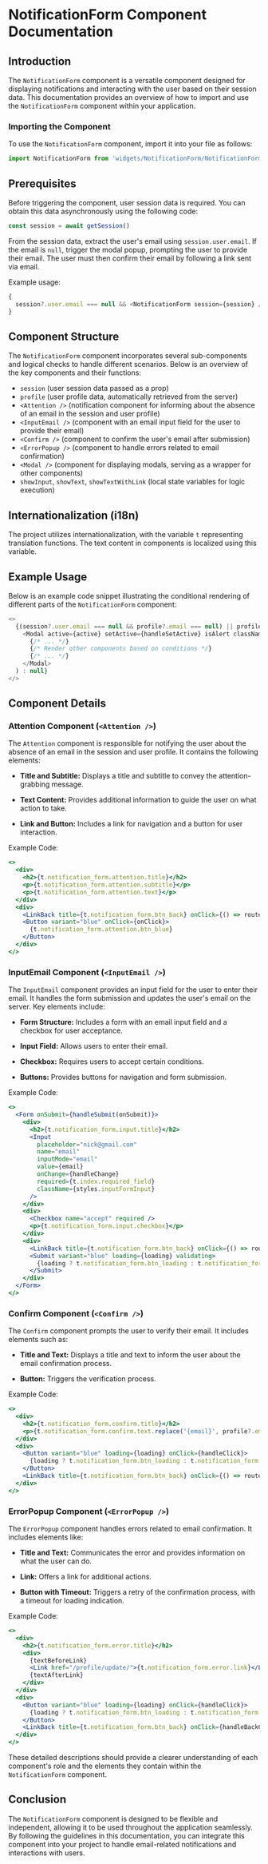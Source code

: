# NotificationForm Component Documentation

## Introduction

The `NotificationForm` component is a versatile component designed for displaying notifications and interacting with the user based on their session data. This documentation provides an overview of how to import and use the `NotificationForm` component within your application.

### Importing the Component

To use the `NotificationForm` component, import it into your file as follows:

```javascript
import NotificationForm from 'widgets/NotificationForm/NotificationForm'
```

## Prerequisites

Before triggering the component, user session data is required. You can obtain this data asynchronously using the following code:

```javascript
const session = await getSession()
```

From the session data, extract the user's email using `session.user.email`. If the email is `null`, trigger the modal popup, prompting the user to provide their email. The user must then confirm their email by following a link sent via email.

Example usage:

```javascript
{
  session?.user.email === null && <NotificationForm session={session} />
}
```

## Component Structure

The `NotificationForm` component incorporates several sub-components and logical checks to handle different scenarios. Below is an overview of the key components and their functions:

- `session` (user session data passed as a prop)
- `profile` (user profile data, automatically retrieved from the server)
- `<Attention />` (notification component for informing about the absence of an email in the session and user profile)
- `<InputEmail />` (component with an email input field for the user to provide their email)
- `<Confirm />` (component to confirm the user's email after submission)
- `<ErrorPopup />` (component to handle errors related to email confirmation)
- `<Modal />` (component for displaying modals, serving as a wrapper for other components)
- `showInput`, `showText`, `showTextWithLink` (local state variables for logic execution)

## Internationalization (i18n)

The project utilizes internationalization, with the variable `t` representing translation functions. The text content in components is localized using this variable.

## Example Usage

Below is an example code snippet illustrating the conditional rendering of different parts of the `NotificationForm` component:

```javascript
<>
  {(session?.user.email === null && profile?.email === null) || profile?.email?.confirmed === false ? (
    <Modal active={active} setActive={handleSetActive} isAlert className={styles.notificationForm}>
      {/* ... */}
      {/* Render other components based on conditions */}
      {/* ... */}
    </Modal>
  ) : null}
</>
```

## Component Details

### Attention Component (`<Attention />`)

The `Attention` component is responsible for notifying the user about the absence of an email in the session and user profile. It contains the following elements:

- **Title and Subtitle:** Displays a title and subtitle to convey the attention-grabbing message.

- **Text Content:** Provides additional information to guide the user on what action to take.

- **Link and Button:** Includes a link for navigation and a button for user interaction.

Example Code:

```jsx
<>
  <div>
    <h2>{t.notification_form.attention.title}</h2>
    <p>{t.notification_form.attention.subtitle}</p>
    <p>{t.notification_form.attention.text}</p>
  </div>
  <div>
    <LinkBack title={t.notification_form.btn_back} onClick={() => router.push('/')} />
    <Button variant="blue" onClick={onClick}>
      {t.notification_form.attention.btn_blue}
    </Button>
  </div>
</>
```

### InputEmail Component (`<InputEmail />`)

The `InputEmail` component provides an input field for the user to enter their email. It handles the form submission and updates the user's email on the server. Key elements include:

- **Form Structure:** Includes a form with an email input field and a checkbox for user acceptance.

- **Input Field:** Allows users to enter their email.

- **Checkbox:** Requires users to accept certain conditions.

- **Buttons:** Provides buttons for navigation and form submission.

Example Code:

```jsx
<>
  <Form onSubmit={handleSubmit(onSubmit)}>
    <div>
      <h2>{t.notification_form.input.title}</h2>
      <Input
        placeholder="nick@gmail.com"
        name="email"
        inputMode="email"
        value={email}
        onChange={handleChange}
        required={t.index.required_field}
        className={styles.inputFormInput}
      />
    </div>
    <div>
      <Checkbox name="accept" required />
      <p>{t.notification_form.input.checkbox}</p>
    </div>
    <div>
      <LinkBack title={t.notification_form.btn_back} onClick={() => router.push('/')} />
      <Submit variant="blue" loading={loading} validating>
        {loading ? t.notification_form.btn_loading : t.notification_form.input.btn_blue}
      </Submit>
    </div>
  </Form>
</>
```

### Confirm Component (`<Confirm />`)

The `Confirm` component prompts the user to verify their email. It includes elements such as:

- **Title and Text:** Displays a title and text to inform the user about the email confirmation process.

- **Button:** Triggers the verification process.

Example Code:

```jsx
<>
  <div>
    <h2>{t.notification_form.confirm.title}</h2>
    <p>{t.notification_form.confirm.text.replace('{email}', profile?.email?.email)}</p>
  </div>
  <div>
    <Button variant="blue" loading={loading} onClick={handleClick}>
      {loading ? t.notification_form.btn_loading : t.notification_form.btn_confirm}
    </Button>
    <LinkBack title={t.notification_form.btn_back} onClick={() => router.push('/')} />
  </div>
</>
```

### ErrorPopup Component (`<ErrorPopup />`)

The `ErrorPopup` component handles errors related to email confirmation. It includes elements like:

- **Title and Text:** Communicates the error and provides information on what the user can do.

- **Link:** Offers a link for additional actions.

- **Button with Timeout:** Triggers a retry of the confirmation process, with a timeout for loading indication.

Example Code:

```jsx
<>
  <div>
    <h2>{t.notification_form.error.title}</h2>
    <div>
      {textBeforeLink}
      <Link href="/profile/update/">{t.notification_form.error.link}</Link>
      {textAfterLink}
    </div>
  </div>
  <div>
    <Button variant="blue" loading={loading} onClick={handleClick}>
      {loading ? t.notification_form.btn_loading : t.notification_form.btn_confirm}
    </Button>
    <LinkBack title={t.notification_form.btn_back} onClick={handleBackClick} />
  </div>
</>
```

These detailed descriptions should provide a clearer understanding of each component's role and the elements they contain within the `NotificationForm` component.

## Conclusion

The `NotificationForm` component is designed to be flexible and independent, allowing it to be used throughout the application seamlessly. By following the guidelines in this documentation, you can integrate this component into your project to handle email-related notifications and interactions with users.
